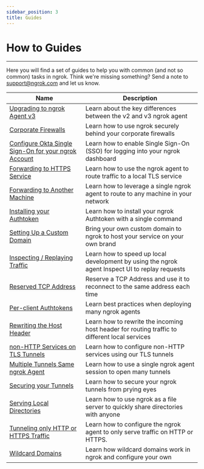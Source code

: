 ```yaml
---
sidebar_position: 3
title: Guides
---
```


# How to Guides
------------

Here you will find a set of guides to help you with common (and not so common) tasks in ngrok. Think we're missing something? Send a note to [support@ngrok.com](mailto:support@ngrok.com) and let us know.


| Name        | Description |
| ----------- | ----------- |
| [Upgrading to ngrok Agent v3](/guides/upgrade-v2-v3) | Learn about the key differences between the v2 and v3 ngrok agent |
| [Corporate Firewalls](/guides/running-behind-firewalls) | Learn how to use ngrok securely behind your corporate firewalls |
| [Configure Okta Single Sign-On for your ngrok Account](/guides/dashboard-sso-okta-setup) | Learn how to enable Single Sign-On (SSO) for logging into your ngrok dashboard |
| [Forwarding to HTTPS Service](/secure-tunnels#http-tunnels-local-https) | Learn how to use the ngrok agent to route traffic to a local TLS service |
| [Forwarding to Another Machine](/secure-tunnels#non-local) | Learn how to leverage a single ngrok agent to route to any machine in your network |
| [Installing your Authtoken](/secure-tunnels#tunnel-authtokens) | Learn how to install your ngrok Authtoken with a single command |
| [Setting Up a Custom Domain](/guides/how-to-set-up-a-custom-domain) | Bring your own custom domain to ngrok to host your service on your own brand |
| [Inspecting / Replaying Traffic](/secure-tunnels#inspecting-requests) | Learn how to speed up local development by using the ngrok agent Inspect UI to replay requests |
| [Reserved TCP Address](/secure-tunnels#tcp-remote-addr) | Reserve a TCP Address and use it to reconnect to the same address each time |
| [Per-client Authtokens](/secure-tunnels#authtoken-per-agent) | Learn best practices when deploying many ngrok agents |
| [Rewriting the Host Header](/secure-tunnels#http-tunnels-host-header) | Learn how to rewrite the incoming host header for routing traffic to different local services |
| [non-HTTP Services on TLS Tunnels](/secure-tunnels#tls-agnostic) | Learn how to configure non-HTTP services using our TLS tunnels |
| [Multiple Tunnels Same ngrok Agent](/ngrok-agent/config#config-ngrok-tunnel-definitions) | Learn how to use a single ngrok agent session to open many tunnels |
| [Securing your Tunnels](/guides/securing-your-tunnels) | Learn how to secure your ngrok tunnels from prying eyes |
| [Serving Local Directories](/secure-tunnels#http-tunnels-file-urls) | Learn how to use ngrok as a file server to quickly share directories with anyone |
| [Tunneling only HTTP or HTTPS Traffic](/secure-tunnels#http-tunnels-schemes) | Learn how to configure the ngrok agent to only serve traffic on HTTP or HTTPS. |
| [Wildcard Domains](/secure-tunnels#wildcard-domains) | Learn how wildcard domains work in ngrok and configure your own |



